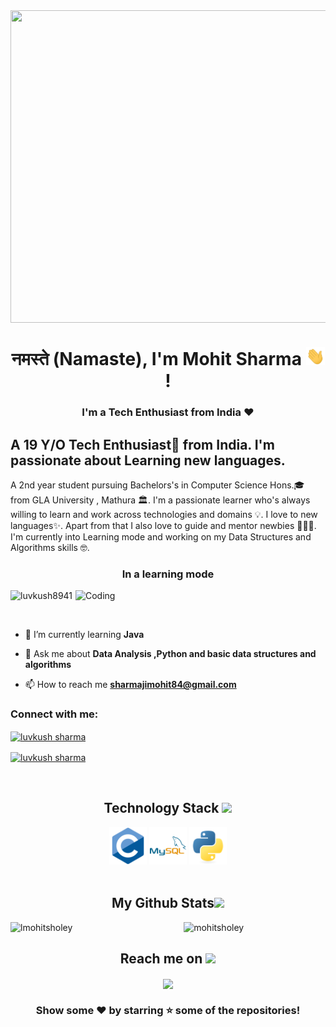<img align="top" width = "1000" height = "500" src="https://camo.githubusercontent.com/cae12fddd9d6982901d82580bdf321d81fb299141098ca1c2d4891870827bf17/68747470733a2f2f6d69726f2e6d656469756d2e636f6d2f6d61782f313336302f302a37513379765349765f7430696f4a2d5a2e676966">

<h1 align="center"> नमस्ते (Namaste), I'm Mohit Sharma <img src="https://raw.githubusercontent.com/ABSphreak/ABSphreak/master/gifs/Hi.gif" width="30px"> ! </h1>
<h3 align="center">I'm a Tech Enthusiast from India ❤</h3>
  
<h2>A 19 Y/O Tech Enthusiast🎯 from India. I'm passionate about Learning new languages.</h2>

<p>A 2nd year student pursuing Bachelors's in Computer Science Hons.🎓 from GLA University , Mathura 🏛. I'm a passionate learner who's always willing to learn and work across technologies and domains 💡. I love to new languages✨. Apart from that I also love to guide and mentor newbies 👨🏻‍💻. I'm currently into Learning mode and working on my Data Structures and Algorithms skills 🤓.</p>

<h3 align="center">In a learning mode</h3>
<img align="right" alt="Coding" width="400" src="https://camo.githubusercontent.com/8bf6f6d78abc81fcf9c49f10649423e73ea44bc248e83aaae8759d401c829a84/68747470733a2f2f70687973696373677572756b756c2e66696c65732e776f726470726573732e636f6d2f323031392f30322f6368617261637465722d312e676966">

<p align="left"> <img src="https://komarev.com/ghpvc/?username=luvkush8941&label=Profile%20views&color=0e75b6&style=flat" alt="luvkush8941" /> </p>

<p align="left"> <a href="https://twitter.com/" target="blank"><img src="https://img.shields.io/twitter/follow/?logo=twitter&style=for-the-badge" alt="" /></a> </p>

- 🌱 I’m currently learning **Java**

- 💬 Ask me about **Data Analysis ,Python and basic data structures and algorithms**

- 📫 How to reach me **sharmajimohit84@gmail.com**

<h3 align="left">Connect with me:</h3>
<p align="left">
<a href="https://www.linkedin.com/in/mohit-sharma-923410255/" target="blank"><img align="center" src="https://raw.githubusercontent.com/rahuldkjain/github-profile-readme-generator/master/src/images/icons/Social/linked-in-alt.svg" alt="luvkush sharma" height="30" width="40" /></a>
  
<a href="https://www.hackerrank.com/sharmajimohit84" target="blank"><img align="center" src="https://raw.githubusercontent.com/rahuldkjain/github-profile-readme-generator/master/src/images/icons/Social/hackerrank.svg" alt="luvkush sharma" height="30" width="40" /></a>
</p>

<br>


<div align="center">
<h2 align="center">Technology Stack <img src="https://camo.githubusercontent.com/8bf6f6d78abc81fcf9c49f10649423e73ea44bc248e83aaae8759d401c829a84/68747470733a2f2f70687973696373677572756b756c2e66696c65732e776f726470726573732e636f6d2f323031392f30322f6368617261637465722d312e676966" width="50"></h2> 

<img src="https://raw.githubusercontent.com/devicons/devicon/master/icons/c/c-original.svg" alt="c" width="60" height="60"/>
<img src="https://raw.githubusercontent.com/devicons/devicon/master/icons/mysql/mysql-original-wordmark.svg" alt="mysql" width="60" height="60"/> 
<img src="https://raw.githubusercontent.com/devicons/devicon/master/icons/python/python-original.svg" alt="python" width="60" height="60"/>
</div>


<br >

<h2 align="center">
  My Github Stats<img src="https://camo.githubusercontent.com/8bf6f6d78abc81fcf9c49f10649423e73ea44bc248e83aaae8759d401c829a84/68747470733a2f2f70687973696373677572756b756c2e66696c65732e776f726470726573732e636f6d2f323031392f30322f6368617261637465722d312e676966" width="50">
</h2>

<img src="https://github-readme-stats.vercel.app/api?username=Mohitsholey04&show_icons=true&locale=en" alt="mohitsholey" width="45%" align="right"/>
<img src="https://github-readme-streak-stats.herokuapp.com/?user=Mohitsholey04&" alt="lmohitsholey" width="45%" />

<br>

<div align="center">
<h2 align="center">Reach me on <img src="https://media0.giphy.com/media/jqNPzdTTxQfOgOqpO4/source.gif" width="50"></h2>
<a href="https://www.linkedin.com/in/mohit-sharma-923410255/"><img src="https://img.shields.io/badge/linkedin-%230077B5.svg?&style=for-the-badge&logo=linkedin&logoColor=white" align="center"/></a>
</div>

<div align="center">

### Show some ❤️ by starring ⭐ some of the repositories!
 
 <br/>





